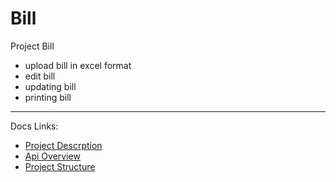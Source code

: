 # Bill

Project Bill

* upload bill in excel format
* edit bill
* updating bill
* printing bill

----

Docs Links:
 * [Project Descrption][desc]
 * [Api Overview][apiOverview]
 * [Project Structure][projStruct]


[desc]: ./docs/desc.md
[apiOverview]: ./docs/apiOverview.md
[projStruct]: ./docs/projectStructure.md
